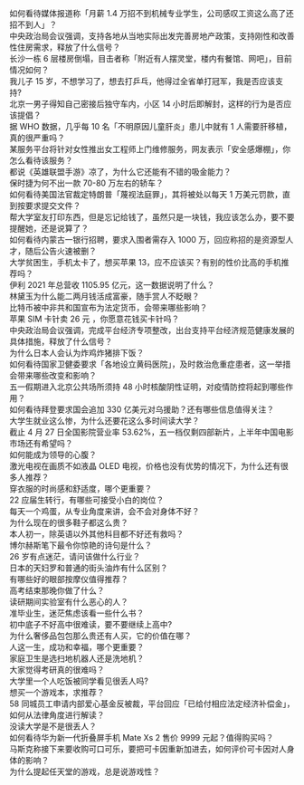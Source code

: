 如何看待媒体报道称「月薪 1.4 万招不到机械专业学生，公司感叹工资这么高了还招不到人」？  
中央政治局会议强调，支持各地从当地实际出发完善房地产政策，支持刚性和改善性住房需求，释放了什么信号？  
长沙一栋 6 层楼房倒塌，目击者称「附近有人摆灵堂，楼内有餐馆、网吧」，目前情况如何？  
我儿子 15 岁，不想学习了，想去打乒乓，他得过全省单打冠军，我是否应该支持?  
北京一男子得知自己密接后独守车内，小区 14 小时后即解封，这样的行为是否应该提倡？  
据 WHO 数据，几乎每 10 名「不明原因儿童肝炎」患儿中就有 1 人需要肝移植，真的很严重吗？  
某服务平台将针对女性推出女工程师上门维修服务，网友表示「安全感爆棚」，你怎么看待该服务？  
都说《英雄联盟手游》凉了，为什么它还能有不错的吸金能力？  
保时捷为何不出一款 70-80 万左右的轿车？  
如何看待美国法官裁定特朗普「蔑视法庭罪」，其将被处以每天 1 万美元罚款，直到按要求提交文件？  
帮大学室友打印东西，但是忘记给钱了，虽然只是一块钱，我应该怎么办，要不要提醒她，还是说算了？  
如何看待内蒙古一银行招聘，要求入围者需存入 1000 万，回应称招的是资源型人才，随后公告火速被删？  
大学贫困生，手机太卡了，想买苹果 13，应不应该买？有别的性价比高的手机推荐吗？  
伊利 2021 年总营收 1105.95 亿元，这一数据说明了什么？  
林黛玉为什么能二两月钱活成富豪，随手赏人不眨眼？  
比特币被中非共和国宣布为法定货币，会带来哪些影响？  
苹果 SIM 卡针卖 26 元 ，你愿意花钱买卡针吗？  
中央政治局会议强调，完成平台经济专项整改，出台支持平台经济规范健康发展的具体措施，释放了什么信号？  
为什么日本人会认为炸鸡炸猪排下饭？  
如何看待国家卫健委要求「各地设立黄码医院」，及时救治危重症患者，这一举措会带来哪些改变和影响？  
五一假期进入北京公共场所须持 48 小时核酸阴性证明，对疫情防控将起到哪些作用？  
如何看待拜登要求国会追加 330 亿美元对乌援助？还有哪些信息值得关注？  
大学生就业这么惨，为什么还要花这么多时间读大学？  
截止 4 月 27 日全国影院营业率 53.62%，五一档仅剩四部新片，上半年中国电影市场还有希望吗？  
如何能成为领导的心腹？  
激光电视在画质不如液晶 OLED 电视，价格也没有优势的情况下，为什么还有很多人推荐？  
穿衣服的时尚感和舒适度，哪个更重要？  
22 应届生转行，有哪些可接受小白的岗位？  
每天一个鸡蛋，从专业角度来讲，会不会对身体不好？  
为什么现在的很多鞋子都这么贵？  
本人初一，除英语以外其他科目都不好还有救吗？  
博尔赫斯笔下最令你惊艳的诗句是什么？  
26 岁有点迷茫，请问该做什么行业？  
日本的天妇罗和普通的街头油炸有什么区别？  
有哪些好的眼部按摩仪值得推荐？  
高考结束那晚你做了什么？  
读研期间实验室有什么恶心的人？  
准毕业生，迷茫焦虑该看一些什么书？  
初中底子不好高中很难读，要不要继续上高中?  
为什么奢侈品包包那么贵还有人买，它的价值在哪？  
人这一生，成功和幸福，哪个更重要？  
家庭卫生是选扫地机器人还是洗地机？  
大家觉得考研真的很难吗？  
大学里一个人吃饭被同学看见很丢人吗?  
想买一个游戏本，求推荐？  
58 同城员工申请内部爱心基金反被裁，平台回应「已给付相应法定经济补偿金」，如何从法律角度进行解读？  
没读大学是不是很丢人？  
如何看待华为新一代折叠屏手机 Mate Xs 2 售价 9999 元起？值得购买吗？  
马斯克称接下来要收购可口可乐，要把可卡因重新加进去，如何评价可卡因对人身体的影响？  
为什么提起任天堂的游戏，总是说游戏性？  
